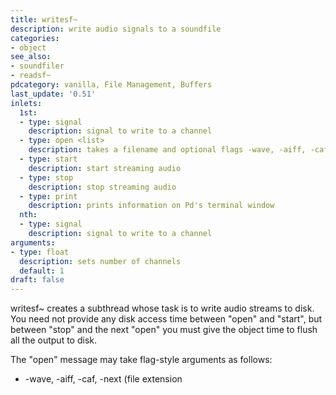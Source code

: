 ```yaml
---
title: writesf~
description: write audio signals to a soundfile
categories:
- object
see_also:
- soundfiler
- readsf~
pdcategory: vanilla, File Management, Buffers
last_update: '0.51'
inlets:
  1st:
  - type: signal
    description: signal to write to a channel
  - type: open <list>
    description: takes a filename and optional flags -wave, -aiff, -caf, -next, - big, -little, -bytes <float>, -rate <float>
  - type: start
    description: start streaming audio
  - type: stop
    description: stop streaming audio
  - type: print
    description: prints information on Pd's terminal window
  nth:
  - type: signal
    description: signal to write to a channel
arguments:
- type: float
  description: sets number of channels
  default: 1
draft: false
---
```

writesf~ creates a subthread whose task is to write audio streams to disk. You need not provide any disk access time between "open" and "start", but between "stop" and the next "open" you must give the object time to flush all the output to disk.

The "open" message may take flag-style arguments as follows:

- -wave, -aiff, -caf, -next (file extension
